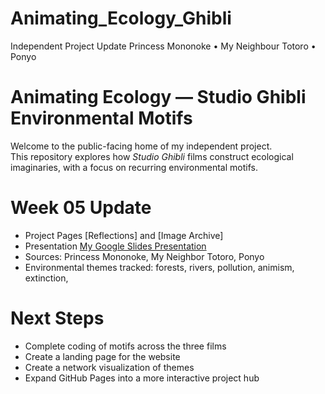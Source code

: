 # Animating_Ecology_Ghibli
Independent Project Update Princess Mononoke • My Neighbour Totoro • Ponyo
# Animating Ecology — Studio Ghibli Environmental Motifs

Welcome to the public-facing home of my independent project.  
This repository explores how *Studio Ghibli* films construct ecological imaginaries, with a focus on recurring environmental motifs.

# Week 05 Update
- Project Pages [Reflections]  and [Image Archive]  
- Presentation [My Google Slides Presentation](https://docs.google.com/presentation/d/1pEVvHcVW4qhRrM7ZRnXWl2RHjWWA_NlU/edit?slide=id.p1#slide=id.p1)
- Sources: Princess Mononoke, My Neighbor Totoro, Ponyo
- Environmental themes tracked: forests, rivers, pollution, animism, extinction, 

# Next Steps
- Complete coding of motifs across the three films 
- Create a landing page for the website 
- Create a network visualization of themes  
- Expand GitHub Pages into a more interactive project hub


